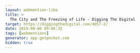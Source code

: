 ```yaml
---
layout: webmention-like
title: >
  The City and The Freezing of Life - Digging The Digital
target: https://diggingthedigital.com/4057-2/
date: 2019-09-06 09:06:32
tags: [webmentions]
generator: app.getpocket.com
hidden: true
---
```

